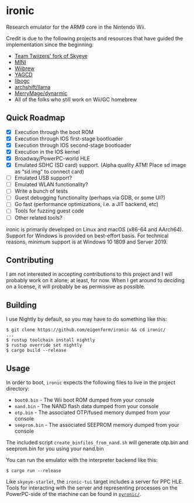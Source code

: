 # ironic
Research emulator for the ARM9 core in the Nintendo Wii.

Credit is due to the following projects and resources that have guided the 
implementation since the beginning:

- [Team Twiizers' fork of Skyeye](https://github.com/marcan/skyeye-starlet)
- [MINI](https://github.com/fail0verflow/mini)
- [Wiibrew](https://wiibrew.org)
- [YAGCD](https://gc-forever.com/yagcd/)
- [libogc](https://github.com/devkitPro/libogc)
- [archshift/llama](https://github.com/archshift/llama)
- [MerryMage/dynarmic](https://github.com/MerryMage/dynarmic)
- All of the folks who still work on Wii/GC homebrew

## Quick Roadmap
- [x] Execution through the boot ROM
- [x] Execution through IOS first-stage bootloader
- [x] Execution through IOS second-stage bootloader
- [x] Execution in the IOS kernel
- [x] Broadway/PowerPC-world HLE 
- [x] Emulated SDHC (SD card) support. (Alpha quality ATM! Place sd image as "sd.img" to connect card)
- [ ] Emulated USB support?
- [ ] Emulated WLAN functionality?
- [ ] Write a bunch of tests
- [ ] Guest debugging functionality (perhaps via GDB, or some UI?)
- [ ] Go fast (performance optimizations, i.e. a JIT backend, etc)
- [ ] Tools for fuzzing guest code
- [ ] Other related tools?

ironic is primarily developed on Linux and macOS (x86-64 and AArch64).
Support for Windows is provided on best-effort basis. For technical reasons, minimum support is at Windows 10 1809 and Server 2019.


## Contributing
I am not interested in accepting contributions to this project and I will 
probably work on it alone; at least, for now. When I get around to deciding on 
a license, it will probably be as permissive as possible.

## Building
I use Nightly by default, so you may have to do something like this:
```
$ git clone https://github.com/eigenform/ironic && cd ironic/
...
$ rustup toolchain install nightly
$ rustup override set nightly
$ cargo build --release
```

## Usage
In order to boot, `ironic` expects the following files to live in the project 
directory:

- `boot0.bin` - The Wii boot ROM dumped from your console
- `nand.bin` - The NAND flash data dumped from your console
- `otp.bin` - The associated OTP/fused memory dumped from your console
- `seeprom.bin` - The associated SEEPROM memory dumped from your console

The included script `create_binfiles_from_nand.sh` will generate otp.bin and seeprom.bin for you using your nand.bin

You can run the emulator with the interpreter backend like this:
```
$ cargo run --release
```

Like `skyeye-starlet`, the `ironic-tui` target includes a server for PPC HLE.
Tools for interacting with the server and representing processes on the 
PowerPC-side of the machine can be found in [`pyronic/`](pyronic/).

